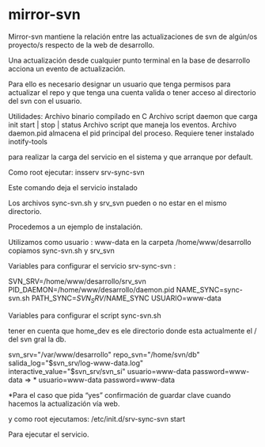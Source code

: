 # mirror-svn
Mirror-svn mantiene la relación entre las actualizaciones de svn de algún/os proyecto/s respecto de la web de desarrollo.



Una actualización desde cualquier punto terminal en la base de desarrollo acciona un evento de actualización.

Para ello es necesario designar un usuario que tenga permisos para actualizar el repo y que tenga una cuenta valida o tener acceso al directorio del svn con el usuario.

Utilidades:
Archivo binario compilado en C
Archivo script daemon que carga init start | stop | status
Archivo script que maneja los eventos.
Archivo daemon.pid almacena el pid principal del proceso.
Requiere tener instalado inotify-tools

para realizar la carga del servicio en el sistema y que arranque por default.

Como root ejecutar:
insserv srv-sync-svn

Este comando deja el servicio instalado <Esta basado en los servicios de Debian Wheezy>

Los archivos sync-svn.sh y srv_svn pueden o no estar en el mismo directorio.

Procedemos a un ejemplo de instalación.

Utilizamos como usuario : www-data
en la carpeta /home/www/desarrollo copiamos  sync-svn.sh y srv_svn

Variables para configurar el servicio srv-sync-svn :

SVN_SRV=/home/www/desarrollo/srv_svn 
PID_DAEMON=/home/www/desarrollo/daemon.pid 
NAME_SYNC=sync-svn.sh 
PATH_SYNC=$SVN_SRV/$NAME_SYNC 
USUARIO=www-data

Variables para configurar el script  sync-svn.sh

tener en cuenta que home_dev es ele directorio donde esta actualmente el / del svn gral la db.

svn_srv="/var/www/desarrollo" 
repo_svn="/home/svn/db" 
salida_log="$svn_srv/log-www-data.log" 
interactive_value="$svn_srv/svn_si" 
usuario=www-data 
password=www-data  => * 
usuario=www-data 
password=www-data


*Para el caso que pida “yes” confirmación de guardar clave cuando hacemos la actualización vía web.

y como root ejecutamos:
/etc/init.d/srv-sync-svn start

Para ejecutar el servicio.
